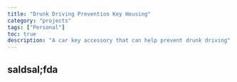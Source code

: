 ```yaml
---
title: "Drunk Driving Prevention Key Housing"
category: "projects"
tags: ["Personal"]
toc: true
description: "A car key accessory that can help prevent drunk driving"
---
```


## saldsal;fda